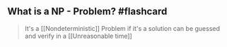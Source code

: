 ## What is a NP - Problem? #flashcard 

> It's a [[Nondeterministic]] Problem if it's a solution can be guessed and verify in a [[Unreasonable time]] 
> 
<!--ID: 1676852635964-->
